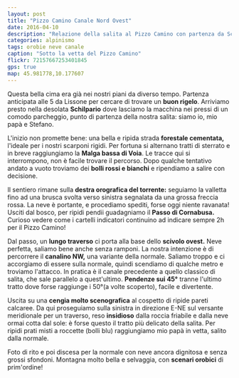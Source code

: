 ```yaml
---
layout: post
title: "Pizzo Camino Canale Nord Ovest"
date: 2016-04-10
description: "Relazione della salita al Pizzo Camino con partenza da Schilpario per la variante del canale nord ovest"
categories: alpinismo
tags: orobie neve canale
caption: "Sotto la vetta del Pizzo Camino"
flickr: 72157667253401845
gps: true
map: 45.981778,10.177607
---
```


Questa bella cima era già nei nostri piani da diverso tempo. Partenza anticipata alle 5 da Lissone per cercare di trovare un **buon rigelo**. Arriviamo presto nella desolata **Schilpario** dove lasciamo la macchina nei pressi di un comodo parcheggio, punto di partenza della nostra salita: siamo io, mio papà e Stefano.

L'inizio non promette bene: una bella e ripida strada **forestale cementata,** l'ideale per i nostri scarponi rigidi. Per fortuna si alternano tratti di sterrato e in breve raggiungiamo la **Malga bassa di Voia**. Le tracce qui si interrompono, non è facile trovare il percorso. Dopo qualche tentativo andato a vuoto troviamo dei **bolli rossi e bianchi** e ripendiamo a salire con decisione.

Il sentiero rimane sulla **destra orografica del torrente:** seguiamo la valletta fino ad una brusca svolta verso sinistra segnalata da una grossa freccia rossa. La neve è portante, e procediamo spediti, forse oggi niente ravanata! Usciti dal bosco, per ripidi pendii guadagniamo il **Passo di Cornabusa.** Curioso vedere come i cartelli indicatori continuino ad indicare sempre 2h per il Pizzo Camino!

Dal passo, un **lungo traverso** ci porta alla base dello **scivolo ovest.** Neve perfetta, saliamo bene anche senza ramponi. La nostra intenzione è di percorrere il **canalino NW,** una variante della normale. Saliamo troppo e ci accorgiamo di essere sulla normale, quindi scendiamo di qualche metro e troviamo l'attacco. In pratica è il canale precedente a quello classico di salita, che sale parallelo a quest'ultimo. **Pendenze sui 45°** tranne l'ultimo tratto dove forse raggiunge i 50°(a volte scoperto), facile e divertente.

Uscita su una **cengia molto scenografica** al cospetto di ripide pareti calcaree. Da qui proseguiamo sulla sinistra in direzione E-NE sul versante meridionale per un traverso, reso **insidioso** dalla roccia friabile e dalla neve ormai cotta dal sole: è forse questo il tratto più delicato della salita. Per ripidi prati misti a roccette (bolli blu) raggiungiamo mio papà in vetta, salito dalla normale.

Foto di rito e poi discesa per la normale con neve ancora dignitosa e senza grossi sfondoni. Montagna molto bella e selvaggia, con **scenari orobici** di prim'ordine!